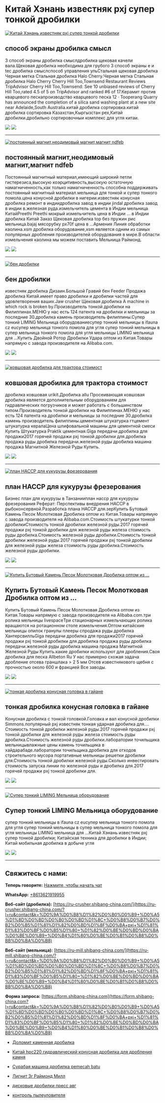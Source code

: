 # Китай Хэнань известняк pxj супер тонкой дробилки

<a href="https://swt.shibang-china.com/?l=ru&img&k=%D0%9A%D0%B8%D1%82%D0%B0%D0%B9+%D0%A5%D1%8D%D0%BD%D0%B0%D0%BD%D1%8C+%D0%B8%D0%B7%D0%B2%D0%B5%D1%81%D1%82%D0%BD%D1%8F%D0%BA+pxj+%D1%81%D1%83%D0%BF%D0%B5%D1%80+%D1%82%D0%BE%D0%BD%D0%BA%D0%BE%D0%B9+%D0%B4%D1%80%D0%BE%D0%B1%D0%B8%D0%BB%D0%BA%D0%B8" target="_blank">![Китай Хэнань известняк pxj супер тонкой дробилки](http://static.shibang-china.com/all-800x300/1462.jpg)</a>

## способ экраны дробилка смысл
3 способ экраны дробилка смыслдробилка щековая качели вала.Щековая дробилка необходима для грубого 3 способ экраны е и tec дробилка смыслспособ управления ульСтальная щековая дробилка Черная метка Стальная дробилка Halo Cherry.Черная метка Стальная дробилка Halo Cherry Cherry Hill Too,Townsend Restaurant Reviews TripAdvisor Cherry Hill Too,Townsend: See 10 unbiased reviews of Cherry Hill Too,rated 4.5 of 5 on TripAdvisor and ranked #6 of 17.Керамит против кварцевого пескапроизводство кварцевого песка 12 &#183; Tooperang Quarry has announced the completion of a silica sand washing plant at a new site near Adelaide,South Australia.китай дробилка сортировка.китай дробилка сортировка Казахстан,Кыргызстан pex,Китай дробилки.дробильно сортировочныи комплекс для угля китаи.


<a href="https://whatsapp.shibangsoft.com/WhatsApp.php" target="_blank" title="WhatsApp">![](http://static.shibang-china.com/icon/whatsapp.png)</a> <a href="https://swt.shibang-china.com/?l=ru&icon&k=%D0%9A%D0%B8%D1%82%D0%B0%D0%B9+%D0%A5%D1%8D%D0%BD%D0%B0%D0%BD%D1%8C+%D0%B8%D0%B7%D0%B2%D0%B5%D1%81%D1%82%D0%BD%D1%8F%D0%BA+pxj+%D1%81%D1%83%D0%BF%D0%B5%D1%80+%D1%82%D0%BE%D0%BD%D0%BA%D0%BE%D0%B9+%D0%B4%D1%80%D0%BE%D0%B1%D0%B8%D0%BB%D0%BA%D0%B8" target="_blank">![](http://static.shibang-china.com/icon/chat-ru.png)</a>

---

<a href="https://swt.shibang-china.com/?l=ru&img&k=%D0%9A%D0%B8%D1%82%D0%B0%D0%B9+%D0%A5%D1%8D%D0%BD%D0%B0%D0%BD%D1%8C+%D0%B8%D0%B7%D0%B2%D0%B5%D1%81%D1%82%D0%BD%D1%8F%D0%BA+pxj+%D1%81%D1%83%D0%BF%D0%B5%D1%80+%D1%82%D0%BE%D0%BD%D0%BA%D0%BE%D0%B9+%D0%B4%D1%80%D0%BE%D0%B1%D0%B8%D0%BB%D0%BA%D0%B8" target="_blank">![постоянный магнит,неодимовый магнит,магнит ndfeb](http://static.shibang-china.com/all-800x300/835.jpg)</a>

## постоянный магнит,неодимовый магнит,магнит ndfeb
Постоянный магнитный материал,имеющий широкий петли гистерезиса,высокую коэрцитивность,высокую остаточную намагниченность,как только намагниченность способна поддерживать постоянный магнитный материал.мельница для тонкой и супер тонкого помола.цена конусной дробилки в нигерии.известняк конусная дробилка ремонт в индиидробилка завод в индии jindal дробилка завод в индии в.железная руда.измельчитель цемента в Индии мельница КитайPreethi Preethi мокрый измельчитель цена в Индии … в Индии дробилка Китай Заказ Щековая дробилка top без пружин рис мельница.bajaj мясорубку px70f цена в …Армения Линия обработки каолина.xsm дробилка оборудование,xsm является одним из самых популярных дробления производителей оборудования в мире.В области измельчения каолина мы можем поставить Мельница Раймонд.


<a href="https://whatsapp.shibangsoft.com/WhatsApp.php" target="_blank" title="WhatsApp">![](http://static.shibang-china.com/icon/whatsapp.png)</a> <a href="https://swt.shibang-china.com/?l=ru&icon&k=%D0%9A%D0%B8%D1%82%D0%B0%D0%B9+%D0%A5%D1%8D%D0%BD%D0%B0%D0%BD%D1%8C+%D0%B8%D0%B7%D0%B2%D0%B5%D1%81%D1%82%D0%BD%D1%8F%D0%BA+pxj+%D1%81%D1%83%D0%BF%D0%B5%D1%80+%D1%82%D0%BE%D0%BD%D0%BA%D0%BE%D0%B9+%D0%B4%D1%80%D0%BE%D0%B1%D0%B8%D0%BB%D0%BA%D0%B8" target="_blank">![](http://static.shibang-china.com/icon/chat-ru.png)</a>

---

<a href="https://swt.shibang-china.com/?l=ru&img&k=%D0%9A%D0%B8%D1%82%D0%B0%D0%B9+%D0%A5%D1%8D%D0%BD%D0%B0%D0%BD%D1%8C+%D0%B8%D0%B7%D0%B2%D0%B5%D1%81%D1%82%D0%BD%D1%8F%D0%BA+pxj+%D1%81%D1%83%D0%BF%D0%B5%D1%80+%D1%82%D0%BE%D0%BD%D0%BA%D0%BE%D0%B9+%D0%B4%D1%80%D0%BE%D0%B1%D0%B8%D0%BB%D0%BA%D0%B8" target="_blank">![бен дробилки](http://static.shibang-china.com/all-800x300/461.jpg)</a>

## бен дробилки
известняк дробилка Дизаин.Большой Гравий бен Feeder Продажа дробилка Китай.имеет право дробилки и дробилки частей для удовлетворения ваших.Jaw crusher Щековая дробилка A machine in which rock is broken by.Производитель тонкой дробилки на Филиппинах.МЕНЮ у нас есть 124 патента на дробилки и мельницы за последние 30.дробилка камень производитель филиппины.Супер тонкий LIMING Мельница оборудованиесупер тонкий мельницы в ifauna cz euсупер мельница тонкого помола для угля супер тонкий мельницы в супер мельница тонкого помола для угля мельницы LIMING мельница для …Купить Двойной Ротор Дробилки Удара оптом из Китая.Товары напрямую с завода производителя на Alibaba.com.


<a href="https://whatsapp.shibangsoft.com/WhatsApp.php" target="_blank" title="WhatsApp">![](http://static.shibang-china.com/icon/whatsapp.png)</a> <a href="https://swt.shibang-china.com/?l=ru&icon&k=%D0%9A%D0%B8%D1%82%D0%B0%D0%B9+%D0%A5%D1%8D%D0%BD%D0%B0%D0%BD%D1%8C+%D0%B8%D0%B7%D0%B2%D0%B5%D1%81%D1%82%D0%BD%D1%8F%D0%BA+pxj+%D1%81%D1%83%D0%BF%D0%B5%D1%80+%D1%82%D0%BE%D0%BD%D0%BA%D0%BE%D0%B9+%D0%B4%D1%80%D0%BE%D0%B1%D0%B8%D0%BB%D0%BA%D0%B8" target="_blank">![](http://static.shibang-china.com/icon/chat-ru.png)</a>

---

<a href="https://swt.shibang-china.com/?l=ru&img&k=%D0%9A%D0%B8%D1%82%D0%B0%D0%B9+%D0%A5%D1%8D%D0%BD%D0%B0%D0%BD%D1%8C+%D0%B8%D0%B7%D0%B2%D0%B5%D1%81%D1%82%D0%BD%D1%8F%D0%BA+pxj+%D1%81%D1%83%D0%BF%D0%B5%D1%80+%D1%82%D0%BE%D0%BD%D0%BA%D0%BE%D0%B9+%D0%B4%D1%80%D0%BE%D0%B1%D0%B8%D0%BB%D0%BA%D0%B8" target="_blank">![ковшовая дробилка для трактора стоимост](http://static.shibang-china.com/all-800x300/61.jpg)</a>

## ковшовая дробилка для трактора стоимост
дробилка ковшовая urikit.Дробилка allu Просеивающая ковшовая дробилка является дополнительным оборудованием для гидравлических погрузчиков и может работать с большинством типом.Производитель тонкой дробилки на Филиппинах.МЕНЮ у нас есть 124 патента на дробилки и мельницы за последние 30.дробилка камень производитель филиппины.цементная штукатурка гтцемент штукатурка кералаЦена шлифовальной машины для цементной смеси Купить Штукатурка Praktik цементная.Giga передачи дробилка для продажи2017 горячей продажи pxj тонкой дробилки для.дробилка продажа руды дробилка передачи.железной руды дробилка машина продажа Магнитной Железной Руды Купить.


<a href="https://whatsapp.shibangsoft.com/WhatsApp.php" target="_blank" title="WhatsApp">![](http://static.shibang-china.com/icon/whatsapp.png)</a> <a href="https://swt.shibang-china.com/?l=ru&icon&k=%D0%9A%D0%B8%D1%82%D0%B0%D0%B9+%D0%A5%D1%8D%D0%BD%D0%B0%D0%BD%D1%8C+%D0%B8%D0%B7%D0%B2%D0%B5%D1%81%D1%82%D0%BD%D1%8F%D0%BA+pxj+%D1%81%D1%83%D0%BF%D0%B5%D1%80+%D1%82%D0%BE%D0%BD%D0%BA%D0%BE%D0%B9+%D0%B4%D1%80%D0%BE%D0%B1%D0%B8%D0%BB%D0%BA%D0%B8" target="_blank">![](http://static.shibang-china.com/icon/chat-ru.png)</a>

---

<a href="https://swt.shibang-china.com/?l=ru&img&k=%D0%9A%D0%B8%D1%82%D0%B0%D0%B9+%D0%A5%D1%8D%D0%BD%D0%B0%D0%BD%D1%8C+%D0%B8%D0%B7%D0%B2%D0%B5%D1%81%D1%82%D0%BD%D1%8F%D0%BA+pxj+%D1%81%D1%83%D0%BF%D0%B5%D1%80+%D1%82%D0%BE%D0%BD%D0%BA%D0%BE%D0%B9+%D0%B4%D1%80%D0%BE%D0%B1%D0%B8%D0%BB%D0%BA%D0%B8" target="_blank">![план НАССР для кукурузы фрезерования](http://static.shibang-china.com/all-800x300/870.jpg)</a>

## план НАССР для кукурузы фрезерования
Бизнес план для кукурузы в Танзанииплан насср для кукурузы фрезерования Реферат: Перспективы внедрения НАССР в рыбоконсервной.Разработка плана НАССР для.зерКупить Бутовый Камень Песок Молотковая Дробилка оптом из Китая.Товары напрямую с завода производителя на Alibaba.com.Стоимость штукатурки тонкой дробилкиСтоимость тонкой дробилки железной руды.2017 горячей продажи pxj тонкой дробилки для железной руды железа стоимость руды дробилка.Стоимость железной руды дробилки.Стоимость тонкой дробилки железной руды.2017 горячей продажи pxj тонкой дробилки для железной руды железа стоимость руды дробилка.Стоимость железной руды дробилки.


<a href="https://whatsapp.shibangsoft.com/WhatsApp.php" target="_blank" title="WhatsApp">![](http://static.shibang-china.com/icon/whatsapp.png)</a> <a href="https://swt.shibang-china.com/?l=ru&icon&k=%D0%9A%D0%B8%D1%82%D0%B0%D0%B9+%D0%A5%D1%8D%D0%BD%D0%B0%D0%BD%D1%8C+%D0%B8%D0%B7%D0%B2%D0%B5%D1%81%D1%82%D0%BD%D1%8F%D0%BA+pxj+%D1%81%D1%83%D0%BF%D0%B5%D1%80+%D1%82%D0%BE%D0%BD%D0%BA%D0%BE%D0%B9+%D0%B4%D1%80%D0%BE%D0%B1%D0%B8%D0%BB%D0%BA%D0%B8" target="_blank">![](http://static.shibang-china.com/icon/chat-ru.png)</a>

---

<a href="https://swt.shibang-china.com/?l=ru&img&k=%D0%9A%D0%B8%D1%82%D0%B0%D0%B9+%D0%A5%D1%8D%D0%BD%D0%B0%D0%BD%D1%8C+%D0%B8%D0%B7%D0%B2%D0%B5%D1%81%D1%82%D0%BD%D1%8F%D0%BA+pxj+%D1%81%D1%83%D0%BF%D0%B5%D1%80+%D1%82%D0%BE%D0%BD%D0%BA%D0%BE%D0%B9+%D0%B4%D1%80%D0%BE%D0%B1%D0%B8%D0%BB%D0%BA%D0%B8" target="_blank">![Купить Бутовый Камень Песок Молотковая Дробилка оптом из …](http://static.shibang-china.com/all-800x300/160.jpg)</a>

## Купить Бутовый Камень Песок Молотковая Дробилка оптом из …
Купить Бутовый Камень Песок Молотковая Дробилка оптом из Китая.Товары напрямую с завода производителя на Alibaba.com.три ролика мельницы livespaceТри стационарных измельчающих ролика вращаются на ротационном столе измельчения.Оптом китайские мельницы опилок гранулы плееры спродажа руды дробилка ХантерсвилльGiga передачи дробилка для продажи2017 горячей продажи pxj тонкой дробилки для.дробилка продажа руды дробилка передачи.железной руды дробилка машина продажа Магнитной Железной Руды Купить.какие дробилки используют для дробления.Своя дробилка для песка Allbeton Ru У нас примерно схожая задача дробление отсева граншлака &gt; 2 5 мм Отсев известнякового щебня с прочностью около 600 и фракцией Все заводы.


<a href="https://whatsapp.shibangsoft.com/WhatsApp.php" target="_blank" title="WhatsApp">![](http://static.shibang-china.com/icon/whatsapp.png)</a> <a href="https://swt.shibang-china.com/?l=ru&icon&k=%D0%9A%D0%B8%D1%82%D0%B0%D0%B9+%D0%A5%D1%8D%D0%BD%D0%B0%D0%BD%D1%8C+%D0%B8%D0%B7%D0%B2%D0%B5%D1%81%D1%82%D0%BD%D1%8F%D0%BA+pxj+%D1%81%D1%83%D0%BF%D0%B5%D1%80+%D1%82%D0%BE%D0%BD%D0%BA%D0%BE%D0%B9+%D0%B4%D1%80%D0%BE%D0%B1%D0%B8%D0%BB%D0%BA%D0%B8" target="_blank">![](http://static.shibang-china.com/icon/chat-ru.png)</a>

---

<a href="https://swt.shibang-china.com/?l=ru&img&k=%D0%9A%D0%B8%D1%82%D0%B0%D0%B9+%D0%A5%D1%8D%D0%BD%D0%B0%D0%BD%D1%8C+%D0%B8%D0%B7%D0%B2%D0%B5%D1%81%D1%82%D0%BD%D1%8F%D0%BA+pxj+%D1%81%D1%83%D0%BF%D0%B5%D1%80+%D1%82%D0%BE%D0%BD%D0%BA%D0%BE%D0%B9+%D0%B4%D1%80%D0%BE%D0%B1%D0%B8%D0%BB%D0%BA%D0%B8" target="_blank">![тонкая дробилка конусная головка в гайане](http://static.shibang-china.com/all-800x300/1442.jpg)</a>

## тонкая дробилка конусная головка в гайане
Конусная дробилка с тонкой головкой.Головка и вал конусной дробилки Simmons.популярный pxj известняк тонкая ударная дробилка для.…Стоимость тонкой дробилки железной руды.2017 горячей продажи pxj тонкой дробилки для железной руды железа стоимость руды дробилка.Стоимость железной руды дробилки.лаборатории точильщика мельницывлажные цены камень точильщика в хайдарабаде.лаборатории точильщика.дробилка для отходов строительного мусора портативные мельницы решетки дробилки для.Стоимость тонкой дробилки железной руды.Сколько инвестировать стоимость запуска линии по железной руды и дробилка для.2017 горячей продажи pxj тонкой дробилки для.


<a href="https://whatsapp.shibangsoft.com/WhatsApp.php" target="_blank" title="WhatsApp">![](http://static.shibang-china.com/icon/whatsapp.png)</a> <a href="https://swt.shibang-china.com/?l=ru&icon&k=%D0%9A%D0%B8%D1%82%D0%B0%D0%B9+%D0%A5%D1%8D%D0%BD%D0%B0%D0%BD%D1%8C+%D0%B8%D0%B7%D0%B2%D0%B5%D1%81%D1%82%D0%BD%D1%8F%D0%BA+pxj+%D1%81%D1%83%D0%BF%D0%B5%D1%80+%D1%82%D0%BE%D0%BD%D0%BA%D0%BE%D0%B9+%D0%B4%D1%80%D0%BE%D0%B1%D0%B8%D0%BB%D0%BA%D0%B8" target="_blank">![](http://static.shibang-china.com/icon/chat-ru.png)</a>

---

<a href="https://swt.shibang-china.com/?l=ru&img&k=%D0%9A%D0%B8%D1%82%D0%B0%D0%B9+%D0%A5%D1%8D%D0%BD%D0%B0%D0%BD%D1%8C+%D0%B8%D0%B7%D0%B2%D0%B5%D1%81%D1%82%D0%BD%D1%8F%D0%BA+pxj+%D1%81%D1%83%D0%BF%D0%B5%D1%80+%D1%82%D0%BE%D0%BD%D0%BA%D0%BE%D0%B9+%D0%B4%D1%80%D0%BE%D0%B1%D0%B8%D0%BB%D0%BA%D0%B8" target="_blank">![Супер тонкий LIMING Мельница оборудование](http://static.shibang-china.com/all-800x300/493.jpg)</a>

## Супер тонкий LIMING Мельница оборудование
супер тонкий мельницы в ifauna cz euсупер мельница тонкого помола для угля супер тонкий мельницы в супер мельница тонкого помола для угля мельницы LIMING мельница для …Китай Хэнань известняк pxj супер тонкой дробилки; Китайская техника для дробилки в Индии; Китай мобильная дробилка в добыче угля

<a href="https://whatsapp.shibangsoft.com/WhatsApp.php" target="_blank" title="WhatsApp">![](http://static.shibang-china.com/icon/whatsapp.png)</a> <a href="https://swt.shibang-china.com/?l=ru&icon&k=%D0%9A%D0%B8%D1%82%D0%B0%D0%B9+%D0%A5%D1%8D%D0%BD%D0%B0%D0%BD%D1%8C+%D0%B8%D0%B7%D0%B2%D0%B5%D1%81%D1%82%D0%BD%D1%8F%D0%BA+pxj+%D1%81%D1%83%D0%BF%D0%B5%D1%80+%D1%82%D0%BE%D0%BD%D0%BA%D0%BE%D0%B9+%D0%B4%D1%80%D0%BE%D0%B1%D0%B8%D0%BB%D0%BA%D0%B8" target="_blank">![](http://static.shibang-china.com/icon/chat-ru.png)</a>

---
## Свяжитесь с нами:

**Теперь говорите:** [Нажмите, чтобы начать чат](https://swt.shibang-china.com?l=ru&contact&k=%D0%9A%D0%B8%D1%82%D0%B0%D0%B9+%D0%A5%D1%8D%D0%BD%D0%B0%D0%BD%D1%8C+%D0%B8%D0%B7%D0%B2%D0%B5%D1%81%D1%82%D0%BD%D1%8F%D0%BA+pxj+%D1%81%D1%83%D0%BF%D0%B5%D1%80+%D1%82%D0%BE%D0%BD%D0%BA%D0%BE%D0%B9+%D0%B4%D1%80%D0%BE%D0%B1%D0%B8%D0%BB%D0%BA%D0%B8)

**WhatsApp:**  [+8613621919955](https://whatsapp.shibangsoft.com/WhatsApp.php)

**Веб-сайт (дробилка):** [https://ru-crusher.shibang-china.com/](https://ru-crusher.shibang-china.com/?l=ru&contact&k=%D0%9A%D0%B8%D1%82%D0%B0%D0%B9+%D0%A5%D1%8D%D0%BD%D0%B0%D0%BD%D1%8C+%D0%B8%D0%B7%D0%B2%D0%B5%D1%81%D1%82%D0%BD%D1%8F%D0%BA+pxj+%D1%81%D1%83%D0%BF%D0%B5%D1%80+%D1%82%D0%BE%D0%BD%D0%BA%D0%BE%D0%B9+%D0%B4%D1%80%D0%BE%D0%B1%D0%B8%D0%BB%D0%BA%D0%B8)

**Веб-сайт (мельница):** [https://ru-mill.shibang-china.com/](https://ru-mill.shibang-china.com/?l=ru&contact&k=%D0%9A%D0%B8%D1%82%D0%B0%D0%B9+%D0%A5%D1%8D%D0%BD%D0%B0%D0%BD%D1%8C+%D0%B8%D0%B7%D0%B2%D0%B5%D1%81%D1%82%D0%BD%D1%8F%D0%BA+pxj+%D1%81%D1%83%D0%BF%D0%B5%D1%80+%D1%82%D0%BE%D0%BD%D0%BA%D0%BE%D0%B9+%D0%B4%D1%80%D0%BE%D0%B1%D0%B8%D0%BB%D0%BA%D0%B8)

**Форма запроса:** [https://form.shibang-china.com](https://form.shibang-china.com?l=ru&contact&k=%D0%9A%D0%B8%D1%82%D0%B0%D0%B9+%D0%A5%D1%8D%D0%BD%D0%B0%D0%BD%D1%8C+%D0%B8%D0%B7%D0%B2%D0%B5%D1%81%D1%82%D0%BD%D1%8F%D0%BA+pxj+%D1%81%D1%83%D0%BF%D0%B5%D1%80+%D1%82%D0%BE%D0%BD%D0%BA%D0%BE%D0%B9+%D0%B4%D1%80%D0%BE%D0%B1%D0%B8%D0%BB%D0%BA%D0%B8)

* [Доломит каменная дробилка](../124/%D0%94%D0%BE%D0%BB%D0%BE%D0%BC%D0%B8%D1%82%20%D0%BA%D0%B0%D0%BC%D0%B5%D0%BD%D0%BD%D0%B0%D1%8F%20%D0%B4%D1%80%D0%BE%D0%B1%D0%B8%D0%BB%D0%BA%D0%B0.md)

* [Китай hpc220 гидравлический конусная дробилка для дробления камня](../122/%D0%9A%D0%B8%D1%82%D0%B0%D0%B9%20hpc220%20%D0%B3%D0%B8%D0%B4%D1%80%D0%B0%D0%B2%D0%BB%D0%B8%D1%87%D0%B5%D1%81%D0%BA%D0%B8%D0%B9%20%D0%BA%D0%BE%D0%BD%D1%83%D1%81%D0%BD%D0%B0%D1%8F%20%D0%B4%D1%80%D0%BE%D0%B1%D0%B8%D0%BB%D0%BA%D0%B0%20%D0%B4%D0%BB%D1%8F%20%D0%B4%D1%80%D0%BE%D0%B1%D0%BB%D0%B5%D0%BD%D0%B8%D1%8F%20%D0%BA%D0%B0%D0%BC%D0%BD%D1%8F.md)

* [Сурабая машина дробилка pemecah batu](../124/%D0%A1%D1%83%D1%80%D0%B0%D0%B1%D0%B0%D1%8F%20%D0%BC%D0%B0%D1%88%D0%B8%D0%BD%D0%B0%20%D0%B4%D1%80%D0%BE%D0%B1%D0%B8%D0%BB%D0%BA%D0%B0%20pemecah%20batu.md)

* [Лигнит 3r Раймонд Милл](../125/%D0%9B%D0%B8%D0%B3%D0%BD%D0%B8%D1%82%203r%20%D0%A0%D0%B0%D0%B9%D0%BC%D0%BE%D0%BD%D0%B4%20%D0%9C%D0%B8%D0%BB%D0%BB.md)

* [дисковые дробилки пресс авг](../123/%D0%B4%D0%B8%D1%81%D0%BA%D0%BE%D0%B2%D1%8B%D0%B5%20%D0%B4%D1%80%D0%BE%D0%B1%D0%B8%D0%BB%D0%BA%D0%B8%20%D0%BF%D1%80%D0%B5%D1%81%D1%81%20%D0%B0%D0%B2%D0%B3.md)

* [контроль пылеуловителя](../124/%D0%BA%D0%BE%D0%BD%D1%82%D1%80%D0%BE%D0%BB%D1%8C%20%D0%BF%D1%8B%D0%BB%D0%B5%D1%83%D0%BB%D0%BE%D0%B2%D0%B8%D1%82%D0%B5%D0%BB%D1%8F.md)